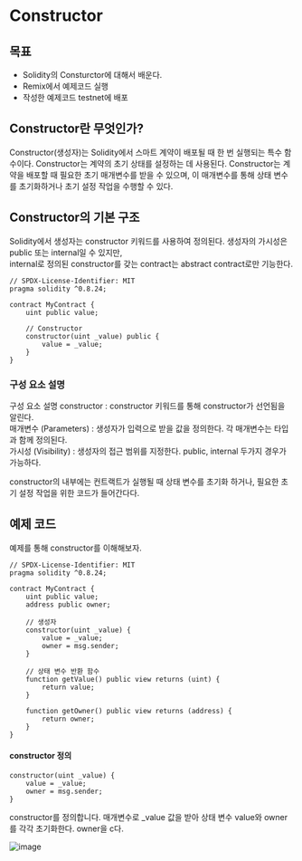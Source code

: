 # Constructor

## 목표
- Solidity의 Consturctor에 대해서 배운다.
- Remix에서 예제코드 실행
- 작성한 예제코드 testnet에 배포

## Constructor란 무엇인가?

Constructor(생성자)는 Solidity에서 스마트 계약이 배포될 때 한 번 실행되는 특수 함수이다. Constructor는 계약의 초기 상태를 설정하는 데 사용된다. Constructor는 계약을 배포할 때 필요한 초기 매개변수를 받을 수 있으며, 이 매개변수를 통해 상태 변수를 초기화하거나 초기 설정 작업을 수행할 수 있다. 

## Constructor의 기본 구조

Solidity에서 생성자는 constructor 키워드를 사용하여 정의된다. 생성자의 가시성은 public 또는 internal일 수 있지만,  
internal로 정의된 constructor를 갖는 contract는 abstract contract로만 기능한다. 

```solidity
// SPDX-License-Identifier: MIT
pragma solidity ^0.8.24;

contract MyContract {
    uint public value;

    // Constructor 
    constructor(uint _value) public {
        value = _value;
    }
}
```
### 구성 요소 설명 

구성 요소 설명
constructor : constructor 키워드를 통해 constructor가 선언됨을 알린다.<br>
매개변수 (Parameters) : 생성자가 입력으로 받을 값을 정의한다. 각 매개변수는 타입과 함께 정의된다.<br>
가시성 (Visibility) : 생성자의 접근 범위를 지정한다. public, internal 두가지 경우가 가능하다.<br>

constructor의 내부에는 컨트랙트가 실행될 때 상태 변수를 초기화 하거나, 필요한 초기 설정 작업을 위한 코드가 들어간다다. 



## 예제 코드

예제를 통해 constructor를 이해해보자. 

```solidity
// SPDX-License-Identifier: MIT
pragma solidity ^0.8.24;

contract MyContract {
    uint public value;
    address public owner;

    // 생성자
    constructor(uint _value) {
        value = _value;
        owner = msg.sender;
    }

    // 상태 변수 반환 함수
    function getValue() public view returns (uint) {
        return value;
    }

    function getOwner() public view returns (address) {
        return owner;
    }
}
```

#### constructor 정의

```solidity
constructor(uint _value) {
    value = _value;
    owner = msg.sender;
}
```

constructor를 정의합니다. 매개변수로 _value 값을 받아 상태 변수 value와 owner를 각각 초기화한다.
owner을 c다.

![image](https://github.com/mmingyeomm/nestJS/assets/87323564/7f5ca5fb-a66c-4e06-8f30-743164a9468c)
